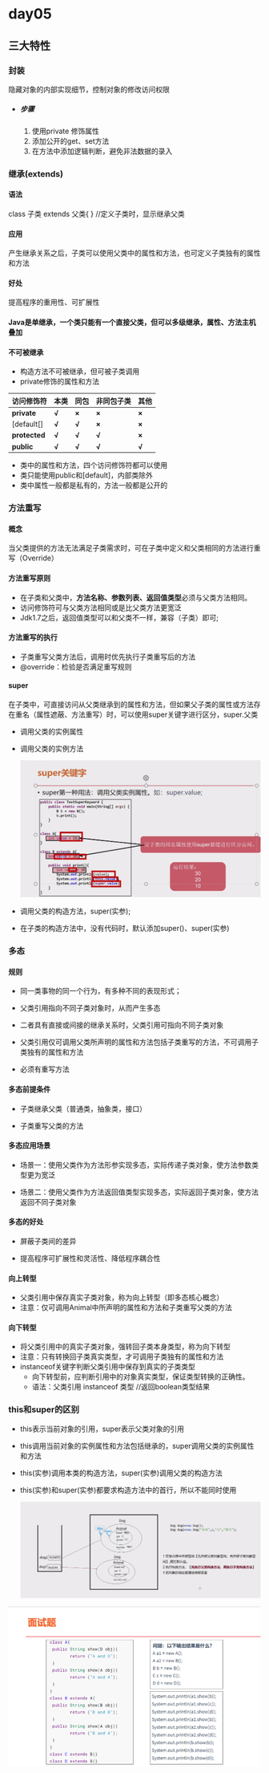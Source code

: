 # day05

## 三大特性

### 封装

隐藏对象的内部实现细节，控制对象的修改访问权限

- ##### 步骤

  1. 使用private 修饰属性
  2. 添加公开的get、set方法
  3. 在方法中添加逻辑判断，避免非法数据的录入

### 继承(extends)

#### 语法

class 子类 extends 父类{ } //定义子类时，显示继承父类

#### 应用

产生继承关系之后，子类可以使用父类中的属性和方法，也可定义子类独有的属性和方法

#### 好处

提高程序的重用性、可扩展性

#### Java是单继承，一个类只能有一个直接父类，但可以多级继承，属性、方法主机叠加

#### 不可被继承

- 构造方法不可被继承，但可被子类调用
- private修饰的属性和方法

| **访问修饰符** | **本类** | **同包** | **非同包子类** | **其他** |
| -------------- | -------- | -------- | -------------- | -------- |
| **private**    | **√**    | **×**    | **×**          | **×**    |
| [default[]     | **√**    | **√**    | **×**          | **×**    |
| **protected**  | **√**    | **√**    | **√**          | **×**    |
| **public**     | **√**    | **√**    | **√**          | **√**    |

- 类中的属性和方法，四个访问修饰符都可以使用
- 类只能使用public和[default]，内部类除外
- 类中属性一般都是私有的，方法一般都是公开的

### 方法重写

#### 概念

​	当父类提供的方法无法满足子类需求时，可在子类中定义和父类相同的方法进行重写（Override）

#### 方法重写原则

- 在子类和父类中，**方法名称、参数列表、返回值类型**必须与父类方法相同。
- 访问修饰符可与父类方法相同或是比父类方法更宽泛
- Jdk1.7之后，返回值类型可以和父类不一样，兼容（子类）即可;

#### 方法重写的执行

- 子类重写父类方法后，调用时优先执行子类重写后的方法
- @override：检验是否满足重写规则

#### super

​	在子类中，可直接访问从父类继承到的属性和方法，但如果父子类的属性或方法存在重名（属性遮蔽、方法重写）时，可以使用super关键字进行区分，super.父类

- 调用父类的实例属性

- 调用父类的实例方法

  ![image-20230728114016825](./img/image-20230728114016825.png)

- 调用父类的构造方法，super(实参);

- 在子类的构造方法中，没有代码时，默认添加super()、super(实参)

### 多态

#### 规则

- 同一类事物的同一个行为，有多种不同的表现形式；


- 父类引用指向不同子类对象时，从而产生多态


- 二者具有直接或间接的继承关系时，父类引用可指向不同子类对象


- 父类引用仅可调用父类所声明的属性和方法包括子类重写的方法，不可调用子类独有的属性和方法


- 必须有重写方法


#### 多态前提条件

- 子类继承父类（普通类，抽象类，接口）

- 子类重写父类的方法

#### 多态应用场景

- 场景一：使用父类作为方法形参实现多态，实际传递子类对象，使方法参数类型更为宽泛

- 场景二：使用父类作为方法返回值类型实现多态，实际返回子类对象，使方法返回不同子类对象

#### 多态的好处

- 屏蔽子类间的差异

- 提高程序可扩展性和灵活性、降低程序耦合性


#### 向上转型

- 父类引用中保存真实子类对象，称为向上转型（即多态核心概念）
-  注意：仅可调用Animal中所声明的属性和方法和子类重写父类的方法

#### 向下转型

- 将父类引用中的真实子类对象，强转回子类本身类型，称为向下转型
- 注意：只有转换回子类真实类型，才可调用子类独有的属性和方法
- instanceof关键字判断父类引用中保存到真实的子类类型
  - 向下转型前，应判断引用中的对象真实类型，保证类型转换的正确性。
  - 语法：父类引用 instanceof 类型 //返回boolean类型结果


### this和super的区别

- this表示当前对象的引用，super表示父类对象的引用

- this调用当前对象的实例属性和方法包括继承的，super调用父类的实例属性和方法

- this(实参)调用本类的构造方法，super(实参)调用父类的构造方法

- this(实参)和super(实参)都要求构造方法中的首行，所以不能同时使用

  ![image-20230728142758511](./img/image-20230728142758511.png)

![image-20230728170619344](./img/image-20230728170619344.png)
